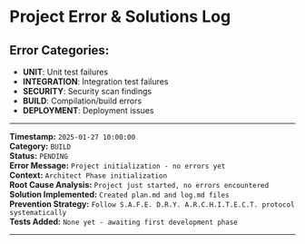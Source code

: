 # Project Error & Solutions Log

## Error Categories:
- **UNIT**: Unit test failures
- **INTEGRATION**: Integration test failures  
- **SECURITY**: Security scan findings
- **BUILD**: Compilation/build errors
- **DEPLOYMENT**: Deployment issues

---

**Timestamp:** `2025-01-27 10:00:00`  
**Category:** `BUILD`  
**Status:** `PENDING`  
**Error Message:** `Project initialization - no errors yet`  
**Context:** `Architect Phase initialization`  
**Root Cause Analysis:** `Project just started, no errors encountered`  
**Solution Implemented:** `Created plan.md and log.md files`  
**Prevention Strategy:** `Follow S.A.F.E. D.R.Y. A.R.C.H.I.T.E.C.T. protocol systematically`  
**Tests Added:** `None yet - awaiting first development phase`

--- 